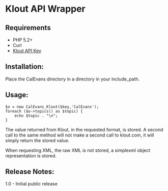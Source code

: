 Klout API Wrapper
=================

Requirements
------------
* PHP 5.2+
* Curl
* [Klout API Key](http://developer.klout.com/member/register)

Installation:
-------------
Place the CalEvans directory in a directory in your include_path.


Usage:
------
    $o = new CalEvans_Klout($key,'CalEvans');
    foreach ($o->topics() as $topic) {
        echo $topic . "\n";
    }

The value returned from Klout, in the requested format, is stored. A second call
to the same method will not make a second call to klout.com, it will simply
return the stored value.

When requesting XML, the raw XML is not stored, a simplexml object
representation is stored.

Release Notes:
--------------
1.0 - Initial public release